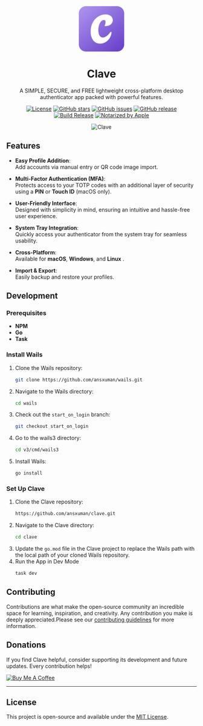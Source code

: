 <div align="center">
 <img src="https://raw.githubusercontent.com/ansxuman/clave/refs/heads/main/build/appicon.png" alt="Clave Logo" width="120" />
  <h1>Clave</h1>
  <p>A SIMPLE, SECURE, and FREE lightweight cross-platform desktop authenticator app packed with powerful features.</p>

[![License](https://img.shields.io/github/license/ansxuman/clave)](https://github.com/ansxuman/clave/blob/main/LICENSE)
[![GitHub stars](https://img.shields.io/github/stars/ansxuman/clave)](https://github.com/ansxuman/clave/stargazers)
[![GitHub issues](https://img.shields.io/github/issues/ansxuman/clave)](https://github.com/ansxuman/clave/issues)
[![GitHub release](https://img.shields.io/github/v/release/ansxuman/clave)](https://github.com/ansxuman/clave/releases)
[![Build Release](https://github.com/ansxuman/clave/actions/workflows/build-release.yml/badge.svg)](https://github.com/ansxuman/clave/actions/workflows/build-release.yml)
[![Notarized by Apple](https://img.shields.io/badge/Release_Notarized_by_Apple-000000?style=flat-square&logo=apple&logoColor=white)](https://developer.apple.com/documentation/security/notarizing-macos-software-before-distribution)


![Clave](https://github.com/user-attachments/assets/ac80de84-77a3-48af-ab15-e91afb8a7664)


</div>

## **Features**

- **Easy Profile Addition**:  
  Add accounts via manual entry or QR code image import.

- **Multi-Factor Authentication (MFA)**:  
  Protects access to your TOTP codes with an additional layer of security using a **PIN** or **Touch ID** (macOS only).

- **User-Friendly Interface**:  
  Designed with simplicity in mind, ensuring an intuitive and hassle-free user experience.

- **System Tray Integration**:  
  Quickly access your authenticator from the system tray for seamless usability.

- **Cross-Platform**:  
  Available for **macOS**, **Windows**, and **Linux** .

- **Import & Export**:  
  Easily backup and restore your profiles.

## Development

### Prerequisites
- **NPM**
- **Go**
- **Task**

### Install Wails

1. Clone the Wails repository:
   ```bash
   git clone https://github.com/ansxuman/wails.git
   ```
2. Navigate to the Wails directory:
   ```bash
   cd wails
   ```
3. Check out the `start_on_login` branch:
    ```bash
    git checkout start_on_login
    ```
4. Go to the wails3 directory:
    ```bash
    cd v3/cmd/wails3
    ```
5. Install Wails:
    ```bash
    go install
    ```
    
### Set Up Clave

1. Clone the Clave repository:
   ```bash
   https://github.com/ansxuman/clave.git
   ```
2. Navigate to the Clave directory:
   ```bash
   cd clave
   ```
3. Update the `go.mod` file in the Clave project to replace the Wails path with the local path of your cloned Wails repository.
4. Run the App in Dev Mode
   ```bash
   task dev
   ```

## Contributing

Contributions are what make the open-source community an incredible space for learning, inspiration, and creativity. Any contribution you make is deeply appreciated.Please see our [contributing guidelines](./.github/CONTRIBUTING.md) for more information.

## **Donations**

If you find Clave helpful, consider supporting its development and future updates. Every contribution helps!  

<a href="https://buymeacoffee.com/ansxuman" target="_blank">
<img src="https://cdn.buymeacoffee.com/buttons/v2/default-yellow.png" alt="Buy Me A Coffee" style="height: 60px !important;width: 217px !important;">
</a>

---

## **License**

This project is open-source and available under the [MIT License](LICENSE).
